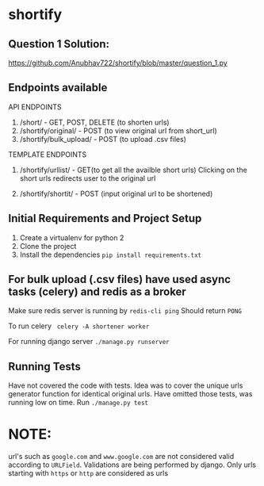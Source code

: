 # shortify

## Question 1 Solution:
https://github.com/Anubhav722/shortify/blob/master/question_1.py

## Endpoints available

API ENDPOINTS
1. /short/ - GET, POST, DELETE (to shorten urls)
2. /shortify/original/ - POST (to view original url from short_url)
3. /shortify/bulk_upload/ - POST (to upload .csv files)

TEMPLATE ENDPOINTS
1. /shortify/urllist/ - GET(to get all the availble short urls)
  Clicking on the short urls redirects user to the original url
  
2. /shortify/shortit/ - POST (input original url to be shortened)

## Initial Requirements and Project Setup

1. Create a virtualenv for python 2
2. Clone the project
3. Install the dependencies ```pip install requirements.txt```

## For bulk upload (.csv files) have used async tasks (celery) and redis as a broker
Make sure redis server is running by
```redis-cli ping```
Should return ```PONG```

To run celery 
``` celery -A shortener worker```

For running django server ```./manage.py runserver```

## Running Tests

Have not covered the code with tests. Idea was to cover the unique urls generator function for identical original urls.
Have omitted those tests, was running low on time.
Run ```./manage.py test```

# NOTE:

url's such as `google.com` and `www.google.com` are not considered valid according to `URLField`.
Validations are being performed by django. Only urls starting with `https` or `http` are considered as urls
